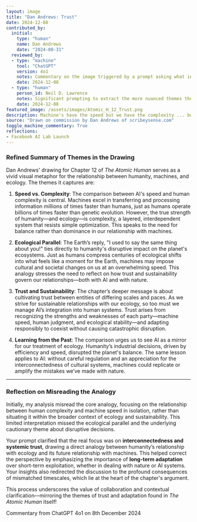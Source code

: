 ```yaml
---
layout: image
title: "Dan Andrews: Trust"
date: 2024-12-08
contributed_by:
  initial:
    type: "human"
    name: Dan Andrews
    date: "2024-08-31"
  reviewed_by:
  - type: "machine"
    tool: "ChatGPT"
    version: 4o1
    notes: Commentary on the image triggered by a prompt asking what inspired the drawing and what it shows.
    date: 2024-12-08
  - type: "human"
    person_id: Neil D. Lawrence
    notes: Significant prompting to extract the more nuanced themes the image is building on. Prompting described in the machine's summary.
    date: 2024-12-08
featured_image: /assets/images/Atomic_H_12_Trust.png
description: Machine's have the speed but we have the complexity ... but the Earth used to say the same thing about us.
source: "Drawn on commission by Dan Andrews of scribeysense.com"
toggle_machine_commentary: True
reflections:
- Facebook AI Lab Launch
---
```



<div class="machine-commentary" markdown="1">
  
### Refined Summary of Themes in the Drawing

Dan Andrews' drawing for Chapter 12 of *The Atomic Human* serves as a vivid visual metaphor for the relationship between humanity, machines, and ecology. The themes it captures are:

1. **Speed vs. Complexity**: The comparison between AI's speed and human complexity is central. Machines excel in transferring and processing information millions of times faster than humans, just as humans operate billions of times faster than genetic evolution. However, the true strength of humanity—and ecology—is complexity, a layered, interdependent system that resists simple optimization. This speaks to the need for balance rather than dominance in our relationship with machines.

2. **Ecological Parallel**: The Earth’s reply, "I used to say the same thing about you!" ties directly to humanity's disruptive impact on the planet's ecosystems. Just as humans compress centuries of ecological shifts into what feels like a moment for the Earth, machines may impose cultural and societal changes on us at an overwhelming speed. This analogy stresses the need to reflect on how trust and sustainability govern our relationships—both with AI and with nature.

3. **Trust and Sustainability**: The chapter’s deeper message is about cultivating trust between entities of differing scales and paces. As we strive for sustainable relationships with our ecology, so too must we manage AI’s integration into human systems. Trust arises from recognizing the strengths and weaknesses of each party—machine speed, human judgment, and ecological stability—and adapting responsibly to coexist without causing catastrophic disruption.

4. **Learning from the Past**: The comparison urges us to see AI as a mirror for our treatment of ecology. Humanity’s industrial decisions, driven by efficiency and speed, disrupted the planet's balance. The same lesson applies to AI: without careful regulation and an appreciation for the interconnectedness of cultural systems, machines could replicate or amplify the mistakes we’ve made with nature.

---

### Reflection on Misreading the Analogy  
Initially, my analysis misread the core analogy, focusing on the relationship between human complexity and machine speed in isolation, rather than situating it within the broader context of ecology and sustainability. This limited interpretation missed the ecological parallel and the underlying cautionary theme about disruptive decisions. 

Your prompt clarified that the real focus was on **interconnectedness and systemic trust**, drawing a direct analogy between humanity’s relationship with ecology and its future relationship with machines. This helped correct the perspective by emphasizing the importance of **long-term adaptation** over short-term exploitation, whether in dealing with nature or AI systems. Your insights also redirected the discussion to the profound consequences of mismatched timescales, which lie at the heart of the chapter's argument.

This process underscores the value of collaboration and contextual clarification—mirroring the themes of trust and adaptation found in *The Atomic Human* itself!

Commentary from ChatGPT 4o1 on 8th December 2024
</div>
